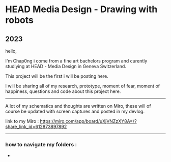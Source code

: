 # HEAD Media Design - Drawing with robots
## 2023

hello,

I'm Chap0ng i come from a fine art bachelors program and curently studiying at HEAD - Media Design in Geneva Switzerland.

This project will be the first i will be posting here.

I will be sharing all of my research, prototype, moment of fear, moment of happiness, questions and code about this project here.

---

A lot of my schematics and thoughts are written on Miro, these will of course be updated with screen captures and posted in my devlog.

link to my Miro : https://miro.com/app/board/uXjVNZzXY8A=/?share_link_id=612873897892

---


### how to navigate my folders :

-